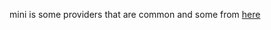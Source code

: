 
mini is some providers that are common and some from [here](https://source.chromium.org/chromium/chromium/src/+/HEAD:net/dns/public/doh_provider_entry.cc)
